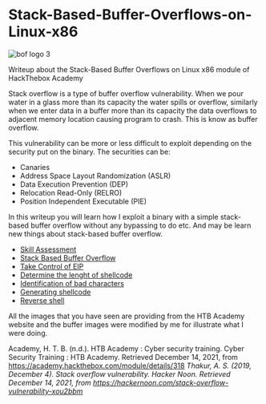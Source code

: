 # Stack-Based-Buffer-Overflows-on-Linux-x86
![bof logo 3](https://user-images.githubusercontent.com/87600765/146174485-607fd934-cfea-4435-aa85-fec5fcb293e0.png)

Writeup about the Stack-Based Buffer Overflows on Linux x86 module of HackThebox Academy

Stack overflow is a type of buffer overflow vulnerability. When we pour water in a glass more than its capacity the water spills or overflow, similarly when we enter data in a buffer more than its capacity the data overflows to adjacent memory location causing program to crash. This is know as buffer overflow. 

This vulnerability can be more or less difficult to exploit depending on the security put on the binary. The securities can be:
- Canaries
- Address Space Layout Randomization (ASLR)
- Data Execution Prevention (DEP)
- Relocation Read-Only (RELRO)
- Position Independent Executable (PIE)

In this writeup you will learn how I exploit a binary with a simple stack-based buffer overflow without any bypassing to do etc. And may be learn new things about stack-based buffer overflow.

- [Skill Assessment](https://github.com/B1rby/Stack-Based-Buffer-Overflows-on-Linux-x86/blob/Skill-Asessment/Skill%20Asessment.md)
- [Stack Based Buffer Overflow](https://github.com/B1rby/Stack-Based-Buffer-Overflows-on-Linux-x86/blob/Module-Questions/Stack-Based%20Buffer%20Overflow%20Section.md)
- [Take Control of EIP](https://github.com/B1rby/Stack-Based-Buffer-Overflows-on-Linux-x86/blob/Module-Questions/Take%20Control%20of%20EIP%20Section.md)
- [Determine the lenght of shellcode](https://github.com/B1rby/Stack-Based-Buffer-Overflows-on-Linux-x86/blob/Module-Questions/Determine%20the%20Length%20for%20Shellcode%20Section.md)
- [Identification of bad characters](https://github.com/B1rby/Stack-Based-Buffer-Overflows-on-Linux-x86/blob/Module-Questions/Identification%20of%20Bad%20Characters%20Section.md)
- [Generating shellcode](https://github.com/B1rby/Stack-Based-Buffer-Overflows-on-Linux-x86/blob/Module-Questions/Generating%20Shellcode%20Section.md)
- [Reverse shell](https://github.com/B1rby/Stack-Based-Buffer-Overflows-on-Linux-x86/blob/Module-Questions/Reverse%20shell.md)


All the images that you have seen are providing from the HTB Academy website and the buffer images were modified by me for illustrate what I were doing.

Academy, H. T. B. (n.d.). HTB Academy : Cyber security training. Cyber Security Training : HTB Academy. Retrieved December 14, 2021, from https://academy.hackthebox.com/module/details/318
*Thakur, A. S. (2019, December 4). Stack overflow vulnerability. Hacker Noon. Retrieved December 14, 2021, from https://hackernoon.com/stack-overflow-vulnerability-xou2bbm*
